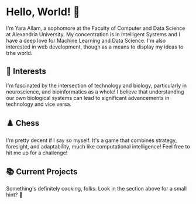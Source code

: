 # Hello, World! 👋

I'm Yara Allam, a sophomore at the Faculty of Computer and Data Science at Alexandria University. My concentration is in Intelligent Systems and I have a deep love for Machine Learning and Data Science. I'm also interested in web development, though as a means to display my ideas to trhe world.

## 🧠 Interests

I'm fascinated by the intersection of technology and biology, particularly in neuroscience, and bioinformatics as a whole! I believe that understanding our own biological systems can lead to significant advancements in technology and vice versa.

## ♟️ Chess

I'm pretty decent if I say so myself. It's a game that combines strategy, foresight, and adaptability, much like computational intelligence! Feel free to hit me up for a challenge!

## 📚 Current Projects

Something's definitely cooking, folks. Look in the section above for a small hint? 👀
